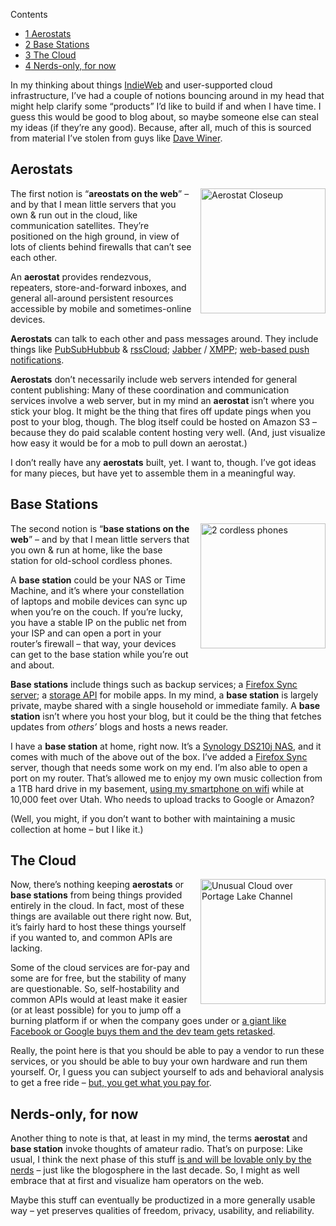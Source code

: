 <div id="toc_container" class="toc_wrap_right no_bullets">
  <p class="toc_title">
    Contents
  </p>
  
  <ul class="toc_list">
    <li>
      <a href="#Aerostats"><span class="toc_number toc_depth_1">1</span> Aerostats</a>
    </li>
    <li>
      <a href="#Base_Stations"><span class="toc_number toc_depth_1">2</span> Base Stations</a>
    </li>
    <li>
      <a href="#The_Cloud"><span class="toc_number toc_depth_1">3</span> The Cloud</a>
    </li>
    <li>
      <a href="#Nerds-only_for_now"><span class="toc_number toc_depth_1">4</span> Nerds-only, for now</a>
    </li>
  </ul>
</div>

In my thinking about things [IndieWeb][1] and user-supported cloud infrastructure, I&#8217;ve had a couple of notions bouncing around in my head that might help clarify some &#8220;products&#8221; I&#8217;d like to build if and when I have time. I guess this would be good to blog about, so maybe someone else can steal my ideas (if they&#8217;re any good). Because, after all, much of this is sourced from material I&#8217;ve stolen from guys like [Dave Winer][2]. <!--more-->

## <span id="Aerostats">Aerostats</span>

<a style="display: block; float: right; width: 200px; margin: 0 0 1em 1em" href="http://www.flickr.com/photos/allstar/168630854/" title="Aerostat Closeup by Alistair Howard, on Flickr"><img src="http://farm1.staticflickr.com/57/168630854_595cb67b37.jpg" width="200" alt="Aerostat Closeup" /></a>

The first notion is &#8220;**areostats on the web**&#8221; &#8211; and by that I mean little servers that you own & run out in the cloud, like communication satellites. They&#8217;re positioned on the high ground, in view of lots of clients behind firewalls that can&#8217;t see each other.

An **aerostat** provides rendezvous, repeaters, store-and-forward inboxes, and general all-around persistent resources accessible by mobile and sometimes-online devices.

**Aerostats** can talk to each other and pass messages around. They include things like [PubSubHubbub][3] & [rssCloud][4]; [Jabber][5] / [XMPP][6]; [web-based push notifications][7].

**Aerostats** don&#8217;t necessarily include web servers intended for general content publishing: Many of these coordination and communication services involve a web server, but in my mind an **aerostat** isn&#8217;t where you stick your blog. It might be the thing that fires off update pings when you post to your blog, though. The blog itself could be hosted on Amazon S3 &#8211; because they do paid scalable content hosting very well. (And, just visualize how easy it would be for a mob to pull down an aerostat.)

I don&#8217;t really have any **aerostats** built, yet. I want to, though. I&#8217;ve got ideas for many pieces, but have yet to assemble them in a meaningful way.

## <span id="Base_Stations">Base Stations</span>

<a style="display: block; float: right; width: 200px; margin: 0 0 1em 1em" href="http://www.flickr.com/photos/mikelehen/4271004880/" title="2 cordless phones by mikelehen, on Flickr"><img src="http://farm3.staticflickr.com/2698/4271004880_bd42bc9d94.jpg" width="200" alt="2 cordless phones" /></a>

The second notion is &#8220;**base stations on the web**&#8221; &#8211; and by that I mean little servers that you own & run at home, like the base station for old-school cordless phones.

A **base station** could be your NAS or Time Machine, and it&#8217;s where your constellation of laptops and mobile devices can sync up when you&#8217;re on the couch. If you&#8217;re lucky, you have a stable IP on the public net from your ISP and can open a port in your router&#8217;s firewall &#8211; that way, your devices can get to the base station while you&#8217;re out and about.

**Base stations** include things such as backup services; a [Firefox Sync server][8]; a [storage API][9] for mobile apps. In my mind, a **base station** is largely private, maybe shared with a single household or immediate family. A **base station** isn&#8217;t where you host your blog, but it could be the thing that fetches updates from *others&#8217;* blogs and hosts a news reader.

I have a **base station** at home, right now. It&#8217;s a [Synology DS210j NAS][10], and it comes with much of the above out of the box. I&#8217;ve added a [Firefox Sync][8] server, though that needs some work on my end. I&#8217;m also able to open a port on my router. That&#8217;s allowed me to enjoy my own music collection from a 1TB hard drive in my basement, [using my smartphone on wifi][11] while at 10,000 feet over Utah. Who needs to upload tracks to Google or Amazon?

(Well, you might, if you don&#8217;t want to bother with maintaining a music collection at home &#8211; but I like it.)

## <span id="The_Cloud">The Cloud</span>

<a style="display: block; float: right; width: 200px; margin: 0 0 1em 1em" href="http://www.flickr.com/photos/katysilbs/7537493628/" title="Unusual Cloud over Portage Lake Channel by Katy Silberger, on Flickr"><img src="http://farm8.staticflickr.com/7127/7537493628_6d85b4fab7.jpg" width="200" alt="Unusual Cloud over Portage Lake Channel" /></a>

Now, there&#8217;s nothing keeping **aerostats** or **base stations** from being things provided entirely in the cloud. In fact, most of these things are available out there right now. But, it&#8217;s fairly hard to host these things yourself if you wanted to, and common APIs are lacking.

Some of the cloud services are for-pay and some are for free, but the stability of many are questionable. So, self-hostability and common APIs would at least make it easier (or at least possible) for you to jump off a burning platform if or when the company goes under or [a giant like Facebook or Google buys them and the dev team gets retasked][12].

Really, the point here is that you should be able to pay a vendor to run these services, or you should be able to buy your own hardware and run them yourself. Or, I guess you can subject yourself to ads and behavioral analysis to get a free ride &#8211; [but, you get what you pay for][13].

## <span id="Nerds-only_for_now">Nerds-only, for now</span>

Another thing to note is that, at least in my mind, the terms **aerostat** and **base station** invoke thoughts of amateur radio. That&#8217;s on purpose: Like usual, I think the next phase of this stuff [is and will be lovable only by the nerds][14] &#8211; just like the blogosphere in the last decade. So, I might as well embrace that at first and visualize ham operators on the web.

Maybe this stuff can eventually be productized in a more generally usable way &#8211; yet preserves qualities of freedom, privacy, usability, and reliability.

 [1]: http://indiewebcamp.com/
 [2]: http://scripting.com/
 [3]: https://code.google.com/p/pubsubhubbub/
 [4]: http://rsscloud.org/
 [5]: http://www.jabber.org/
 [6]: http://xmpp.org/
 [7]: http://arstechnica.com/business/2012/02/mozilla-developing-web-push-notification-system-for-firefox/
 [8]: http://docs.services.mozilla.com/howtos/run-sync.html
 [9]: http://www.w3.org/community/unhosted/wiki/RemoteStorage
 [10]: http://www.amazon.com/gp/product/B005YW7OLM/ref=as_li_ss_tl?ie=UTF8&tag=0xdecafbad01-20&linkCode=as2&camp=1789&creative=390957&creativeASIN=B005YW7OLM "The model number changes every year; mine is 2 years old."
 [11]: https://play.google.com/store/apps/details?id=com.synology.DSaudio&feature=search_result#?t=W251bGwsMSwxLDEsImNvbS5zeW5vbG9neS5EU2F1ZGlvIl0.
 [12]: http://techland.time.com/2012/07/20/why-google-or-facebook-buying-your-favorite-startup-means-its-probably-toast/
 [13]: http://en.wikipedia.org/wiki/There_ain%27t_no_such_thing_as_a_free_lunch
 [14]: http://scripting.com/stories/2012/07/21/usersWillTakeControl.html